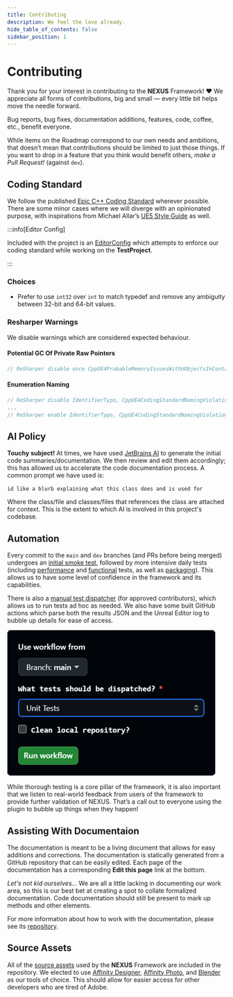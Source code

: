 ```yaml
---
title: Contributing
description: We feel the love already.
hide_table_of_contents: false
sidebar_position: 1
---
```


# Contributing

Thank you for your interest in contributing to the **NEXUS** Framework! ♥️ We appreciate all forms of contributions, big and small — every little bit helps move the needle forward.

Bug reports, bug fixes, documentation additions, features, code, coffee, etc., benefit everyone.

While items on the Roadmap correspond to our own needs and ambitions, that doesn’t mean that contributions should be limited to just those things. If you want to drop in a feature that you think would benefit others, *make a Pull Request!* (against `dev`).

## Coding Standard

We follow the published [Epic C++ Coding Standard](https://dev.epicgames.com/documentation/en-us/unreal-engine/epic-cplusplus-coding-standard-for-unreal-engine) wherever possible. There are some minor cases where we will diverge with an opinionated purpose, with inspirations from Michael Allar’s [UE5 Style Guide](https://github.com/Allar/ue5-style-guide/tree/v2) as well.

:::info[Editor Config]

Included with the project is an [EditorConfig](https://github.com/dotBunny/NEXUS/blob/main/TestProject/.editorconfig) which attempts to enforce our coding standard while working on the **TestProject**.

:::

### Choices

- Prefer to use `int32` over `int` to match typedef and remove any ambiguity between 32-bit and 64-bit values.

### Resharper Warnings

We disable warnings which are considered expected behaviour.

#### Potential GC Of Private Raw Pointers

```cpp
// ReSharper disable once CppUE4ProbableMemoryIssuesWithUObjectsInContainer
```

#### Enumeration Naming

```cpp
// ReSharper disable IdentifierTypo, CppUE4CodingStandardNamingViolationWarning
...
// ReSharper enable IdentifierTypo, CppUE4CodingStandardNamingViolationWarning
```

## AI Policy

**Touchy subject!** At times, we have used [JetBrains AI](https://www.jetbrains.com/ai/) to generate the initial code summaries/documentation. We then review and edit them accordingly; this has allowed us to accelerate the code documentation process. A common prompt we have used is:

```prompt title="AI Prompt"
id like a blurb explaining what this class does and is used for
```

Where the class/file and classes/files that references the class are attached for context. This is the extent to which AI is involved in this project's codebase.

## Automation

Every commit to the `main` and `dev` branches (and PRs before being merged) undergoes an [initial smoke test](https://github.com/dotBunny/NEXUS/actions/workflows/push-unit-tests.yml), followed by more intensive daily tests (including [performance](https://github.com/dotBunny/NEXUS/actions/workflows/schedule-performance-tests.yml) and [functional](https://github.com/dotBunny/NEXUS/actions/workflows/schedule-functional-tests.yml) tests, as well as [packaging](https://github.com/dotBunny/NEXUS/actions/workflows/schedule-buildcookrun.yml)). This allows us to have some level of confidence in the framework and its capabilities.

There is also a [manual test dispatcher](https://github.com/dotBunny/NEXUS/actions/workflows/manual-tests.yml) (for approved contributors), which allows us to run tests ad hoc as needed. We also have some built GitHub actions which parse both the results JSON and the Unreal Editor log to bubble up details for ease of access.

![Test Selection](contributing-manual-tests.png)

While thorough testing is a core pillar of the framework, it is also important that we listen to real-world feedback from users of the framework to provide further validation of NEXUS. That’s a call out to everyone using the plugin to bubble up things when they happen!


## Assisting With Documentaion

The documentation is meant to be a living document that allows for easy additions and corrections. The documentation is statically generated from a GitHub repository that can be easily edited. Each page of the documentation has a corresponding **Edit this page** link at the bottom. 

*Let's not kid ourselves...* We are all a little lacking in documenting our work area, so this is our best bet at creating a spot to collate formalized documentation. Code documentation should still be present to mark up methods and other elements. 

For more information about how to work with the documentation, please see its [repository](https://github.com/dotBunny/NEXUS.Docs).

## Source Assets

All of the [source assets](https://github.com/dotBunny/NEXUS/tree/main/SourceAssets) used by the **NEXUS** Framework are included in the repository. We elected to use [Affinity Designer](https://affinity.serif.com/en-us/designer/), [Affinity Photo](https://affinity.serif.com/en-us/photo/), and [Blender](https://www.blender.org/) as our tools of choice. This should allow for easier access for other developers who are tired of Adobe. 